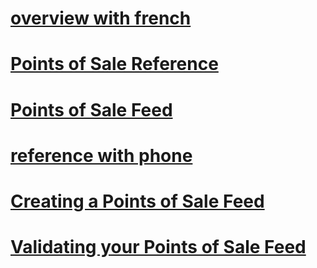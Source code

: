 # [overview with french](overview-with-french.md)
# [Points of Sale Reference](points-of-sale-reference.md)
# [Points of Sale Feed](points-of-sale-feed.md)
# [reference with phone](reference-with-phone.md)
# [Creating a Points of Sale Feed](creating-a-points-of-sale-feed.md)
# [Validating your Points of Sale Feed](validating-your-points-of-sale-feed.md)
